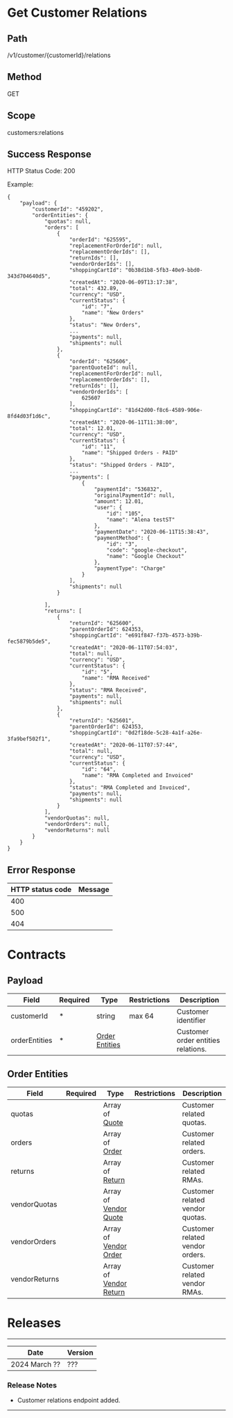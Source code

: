 # Get Customer Relations

## Path
/v1/customer/{customerId}/relations

## Method

GET

## Scope
customers:relations

## Success Response

HTTP Status Code: 200

Example:
```
{
    "payload": {
        "customerId": "459202",
        "orderEntities": {
            "quotas": null,
            "orders": [
                {
                    "orderId": "625595",
					"replacementForOrderId": null,
                    "replacementOrderIds": [],
                    "returnIds": [],
                    "vendorOrderIds": [],
                    "shoppingCartId": "0b38d1b8-5fb3-40e9-bbd0-343d704640d5",
                    "createdAt": "2020-06-09T13:17:38",
                    "total": 432.89,
                    "currency": "USD",
                    "currentStatus": {
                        "id": "7",
                        "name": "New Orders"
                    },
                    "status": "New Orders",
                    ...
                    "payments": null,
                    "shipments": null
                },
                {
                    "orderId": "625606",
                    "parentQuoteId": null,
					"replacementForOrderId": null,
                    "replacementOrderIds": [],
                    "returnIds": [],
                    "vendorOrderIds": [
                        625607
                    ],
                    "shoppingCartId": "81d42d00-f8c6-4589-906e-8fd4d03f1d6c",
                    "createdAt": "2020-06-11T11:38:00",
                    "total": 12.01,
                    "currency": "USD",
                    "currentStatus": {
                        "id": "11",
                        "name": "Shipped Orders - PAID"
                    },
                    "status": "Shipped Orders - PAID",
                    ...
                    "payments": [
                        {
                            "paymentId": "536832",
                            "originalPaymentId": null,
                            "amount": 12.01,
                            "user": {
                                "id": "105",
                                "name": "Alena testST"
                            },
                            "paymentDate": "2020-06-11T15:38:43",
                            "paymentMethod": {
                                "id": "3",
                                "code": "google-checkout",
                                "name": "Google Checkout"
                            },
                            "paymentType": "Charge"
                        }
                    ],
                    "shipments": null
                }
                
            ],
            "returns": [
                {
                    "returnId": "625600",
                    "parentOrderId": 624353,
                    "shoppingCartId": "e691f847-f37b-4573-b39b-fec5879b5de5",
                    "createdAt": "2020-06-11T07:54:03",
                    "total": null,
                    "currency": "USD",
                    "currentStatus": {
                        "id": "5",
                        "name": "RMA Received"
                    },
                    "status": "RMA Received",
                    "payments": null,
                    "shipments": null
                },
                {
                    "returnId": "625601",
                    "parentOrderId": 624353,
                    "shoppingCartId": "0d2f18de-5c28-4a1f-a26e-3fa9bef502f1",
                    "createdAt": "2020-06-11T07:57:44",
                    "total": null,
                    "currency": "USD",
                    "currentStatus": {
                        "id": "64",
                        "name": "RMA Completed and Invoiced"
                    },
                    "status": "RMA Completed and Invoiced",
                    "payments": null,
                    "shipments": null
                }
            ],
            "vendorQuotas": null,
            "vendorOrders": null,
            "vendorReturns": null
        }
    }
}
 ```

## Error Response

| HTTP status code | Message |
|--|--|
| 400 |  |
| 500 |  |
| 404 |  |

# Contracts

## Payload
| Field | Required | Type | Restrictions | Description |
|--|--|--|--|--|
| customerId | * | string | max 64 | Customer identifier |
| orderEntities | * | [Order Entities]() |  | Customer order entities relations. |

## Order Entities
| Field | Required | Type | Restrictions | Description |
|--|--|--|--|--|
| quotas |  | Array of [Quote](https://github.com/dkhardwarecom/docs/blob/main/partnerApi/orders.md#quote) |  | Customer related quotas. |
| orders |  | Array of [Order](https://github.com/dkhardwarecom/docs/blob/main/partnerApi/orders.md#order) |  | Customer related orders. |
| returns |  | Array of [Return](https://github.com/dkhardwarecom/docs/blob/main/partnerApi/orders.md#return-rma) |  | Customer related RMAs. |
| vendorQuotas |  | Array of [Vendor Quote](https://github.com/dkhardwarecom/docs/blob/main/partnerApi/orders.md#vendor-quote) |  | Customer related vendor quotas. |
| vendorOrders |  | Array of [Vendor Order](https://github.com/dkhardwarecom/docs/blob/main/partnerApi/orders.md#vendor-order) |  | Customer related vendor orders. |
| vendorReturns |  | Array of [Vendor Return](https://github.com/dkhardwarecom/docs/blob/main/partnerApi/orders.md#vendor-return-rma) |  | Customer related vendor RMAs. |

# Releases
-------------------------------
| Date | Version |
|--|--|
| 2024 March ?? | ??? |
### Release Notes
* Customer relations endpoint added.
-------------------------------
